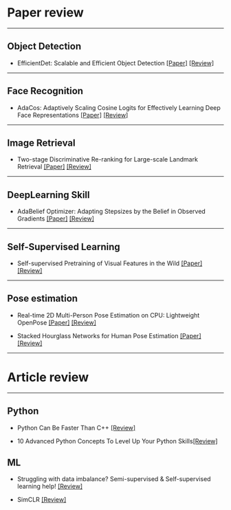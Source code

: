 # Paper review

---

## Object Detection
- EfficientDet: Scalable and Efficient Object Detection [[Paper]](https://arxiv.org/abs/1911.09070) [[Review]](https://github.com/dsskim/review/blob/master/Papers/ObjectDetection/EfficientDet.md)

---

## Face Recognition
- AdaCos: Adaptively Scaling Cosine Logits for Effectively Learning Deep Face Representations [[Paper]](https://arxiv.org/abs/1905.00292) [[Review]](https://github.com/dsskim/review/blob/master/Papers/FaceRecognition/AdaCos.md)

---

## Image Retrieval
- Two-stage Discriminative Re-ranking for Large-scale Landmark Retrieval [[Paper]](https://arxiv.org/abs/2003.11211) [[Review]](https://github.com/dsskim/review/blob/master/Papers/ImageRetrieval/Two-stage_Discriminative_Re-ranking_for_Large-scale_Landmark_Retrieval.md)

---

## DeepLearning Skill
- AdaBelief Optimizer: Adapting Stepsizes by the Belief in Observed Gradients [[Paper]](https://arxiv.org/abs/2010.07468) [[Review]](https://github.com/dsskim/review/blob/master/Papers/Skill/AdaBelief.md)

---

## Self-Supervised Learning
- Self-supervised Pretraining of Visual Features in the Wild [[Paper]](https://arxiv.org/abs/2103.01988) [[Review]](https://github.com/dsskim/review/blob/master/Papers/SelfSupervisedLearning/SEER.md)

---

## Pose estimation
- Real-time 2D Multi-Person Pose Estimation on CPU: Lightweight OpenPose [[Paper]](https://arxiv.org/abs/1811.12004) [[Review]](https://github.com/dsskim/review/blob/master/Papers/PoseEstimation/Lightweight_OpenPose.md)

- Stacked Hourglass Networks for Human Pose Estimation [[Paper]](https://arxiv.org/abs/1603.06937) [[Review]](https://github.com/dsskim/review/blob/master/Papers/PoseEstimation/Stacked_Hourglass_Networks_for_Human_Pose_Estimation.md)

---

# Article review

---

## Python
- Python Can Be Faster Than C++ [[Review]](https://github.com/dsskim/review/blob/master/Article/Python/numba.md)

- 10 Advanced Python Concepts To Level Up Your Python Skills[[Review]](https://github.com/dsskim/review/blob/master/Article/Python/02_python_skills.md)

## ML
- Struggling with data imbalance? Semi-supervised & Self-supervised learning help! [[Review]](https://github.com/dsskim/review/blob/master/Article/ML/data_imbalance.md)

- SimCLR [[Review]](https://github.com/dsskim/review/blob/master/Article/ML/simclr.md)

